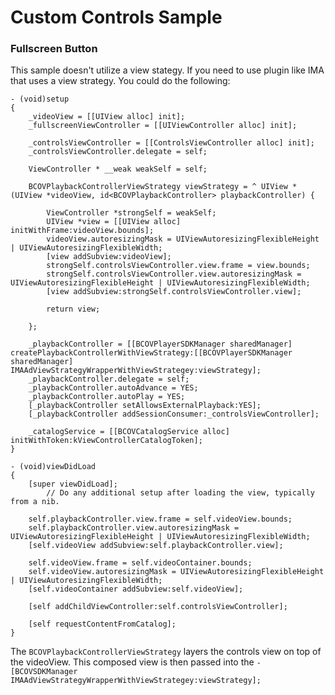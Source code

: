 Custom Controls Sample
=====================================
### Fullscreen Button

This sample doesn't utilize a view stategy. If you need to use plugin like IMA that uses a view strategy. You could do the following:

```
- (void)setup
{
    _videoView = [[UIView alloc] init];
    _fullscreenViewController = [[UIViewController alloc] init];
    
    _controlsViewController = [[ControlsViewController alloc] init];
    _controlsViewController.delegate = self;

    ViewController * __weak weakSelf = self;

    BCOVPlaybackControllerViewStrategy viewStrategy = ^ UIView *(UIView *videoView, id<BCOVPlaybackController> playbackController) {

        ViewController *strongSelf = weakSelf;
        UIView *view = [[UIView alloc] initWithFrame:videoView.bounds];
        videoView.autoresizingMask = UIViewAutoresizingFlexibleHeight | UIViewAutoresizingFlexibleWidth;
        [view addSubview:videoView];
        strongSelf.controlsViewController.view.frame = view.bounds;
        strongSelf.controlsViewController.view.autoresizingMask = UIViewAutoresizingFlexibleHeight | UIViewAutoresizingFlexibleWidth;
        [view addSubview:strongSelf.controlsViewController.view];

        return view;
        
    };

    _playbackController = [[BCOVPlayerSDKManager sharedManager] createPlaybackControllerWithViewStrategy:[[BCOVPlayerSDKManager sharedManager] IMAAdViewStrategyWrapperWithViewStrategey:viewStrategy];
    _playbackController.delegate = self;
    _playbackController.autoAdvance = YES;
    _playbackController.autoPlay = YES;
    [_playbackController setAllowsExternalPlayback:YES];
    [_playbackController addSessionConsumer:_controlsViewController];

    _catalogService = [[BCOVCatalogService alloc] initWithToken:kViewControllerCatalogToken];
}

- (void)viewDidLoad
{
    [super viewDidLoad];
        // Do any additional setup after loading the view, typically from a nib.

    self.playbackController.view.frame = self.videoView.bounds;
    self.playbackController.view.autoresizingMask = UIViewAutoresizingFlexibleHeight | UIViewAutoresizingFlexibleWidth;
    [self.videoView addSubview:self.playbackController.view];

    self.videoView.frame = self.videoContainer.bounds;
    self.videoView.autoresizingMask = UIViewAutoresizingFlexibleHeight | UIViewAutoresizingFlexibleWidth;
    [self.videoContainer addSubview:self.videoView];

    [self addChildViewController:self.controlsViewController];

    [self requestContentFromCatalog];
}
```

The `BCOVPlaybackControllerViewStrategy` layers the controls view on top of the videoView. This composed view is then passed into the `-[BCOVSDKManager IMAAdViewStrategyWrapperWithViewStrategey:viewStrategy];`
